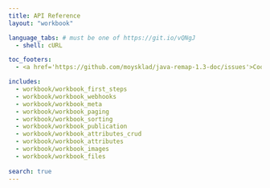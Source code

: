```yaml
---
title: API Reference
layout: "workbook"

language_tabs: # must be one of https://git.io/vQNgJ
  - shell: cURL

toc_footers:
  - <a href='https://github.com/moysklad/java-remap-1.3-doc/issues'>Сообщите об ошибке</a>

includes:
  - workbook/workbook_first_steps
  - workbook/workbook_webhooks
  - workbook/workbook_meta
  - workbook/workbook_paging
  - workbook/workbook_sorting
  - workbook/workbook_publication
  - workbook/workbook_attributes_crud
  - workbook/workbook_attributes
  - workbook/workbook_images
  - workbook/workbook_files
  
search: true
---  
```

